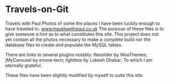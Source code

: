# Travels-on-Git
Travels with Paul
Photos of some the places I have been luckily enough to have traveled to. 
www.travelswithpaul.co.uk 
The purpose of these files is to give someone a hint as to what constitutes this site.
This project does not yet contain all the photos necessary to make a complete build nor the database files to create and 
populate the MySQL tables.

There are links to several plugins notably: flexslider by WooThemes; jMyCarousel by enova-tech; lightbox by Lokesh Dhakar;
To which I am eternally grateful.

These files have been slightly modified by myself to suite this site.
